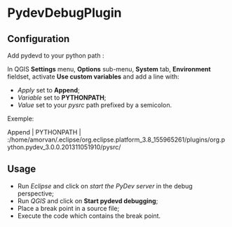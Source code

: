 PydevDebugPlugin
================

Configuration
-------------

Add pydevd to your python path :

In QGIS **Settings** menu, **Options** sub-menu, **System** tab, **Environment** fieldset,
activate **Use custom variables** and add a line with:

- *Apply* set to **Append**;
- *Variable* set to **PYTHONPATH**;
- *Value* set to your *pysrc* path prefixed by a semicolon.

Exemple:

Append | PYTHONPATH | :/home/amorvan/.eclipse/org.eclipse.platform_3.8_155965261/plugins/org.python.pydev_3.0.0.201311051910/pysrc/

Usage
-----

- Run *Eclipse* and click on *start the PyDev server* in the debug perspective;
- Run *QGIS* and click on **Start pydevd debugging**;
- Place a break point in a source file;
- Execute the code which contains the break point.

